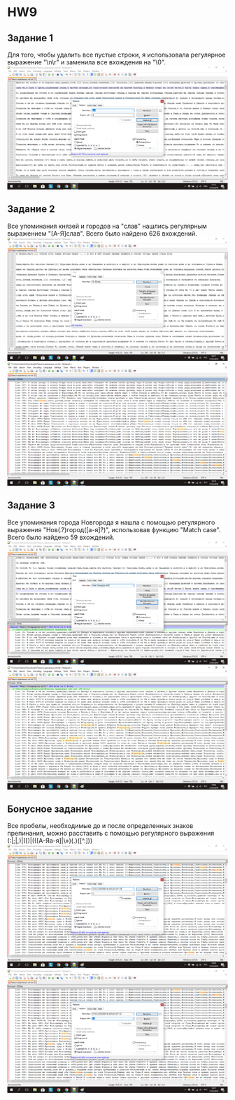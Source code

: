 # HW9
## Задание 1
Для того, чтобы удалить все пустые строки, я использовала регулярное выражение "\n\r" и заменила все вхождения на "\0".
![](https://github.com/manastasia/HW9/blob/master/1.jpg)

## Задание 2
Все упоминания князей и городов на "слав" нашлись регулярным выражением "[А-Я]слав". Всего было найдено 626 вхождений.
![](https://github.com/manastasia/HW9/blob/master/3.png)
![](https://github.com/manastasia/HW9/blob/master/3.2.png)

## Задание 3
Все упоминания города Новгорода я нашла с помощью регулярного выражения "Нов(.?)город([а-я]?)", использовав функцию "Match case". Всего было найдено 59 вхождений.
![](https://github.com/manastasia/HW9/blob/master/2.png)
![](https://github.com/manastasia/HW9/blob/master/2.2.jpg)


## Бонусное задание
Все пробелы, необходимые до и после определенных знаков препинания, можно расставить с помощью регулярного выражения (\:|\;|\,)|(\[)|(([А-Яа-я]|\»)(\.)([^.]))
![](https://github.com/manastasia/HW9/blob/master/4.1.png)
![](https://github.com/manastasia/HW9/blob/master/4.2.png)
